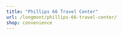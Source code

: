 ```yaml
---
title: "Phillips 66 Travel Center"
url: /longmont/phillips-66-travel-center/
shop: convenience
---
```

